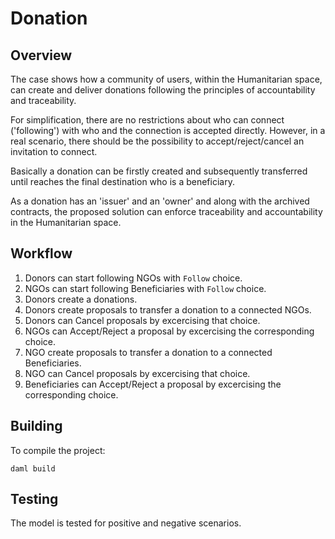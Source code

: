 # Donation

## Overview

The case shows how a community of users, within the Humanitarian space, can create and deliver donations following the principles of accountability and traceability.

For simplification, there are no restrictions about who can connect ('following') with who and the connection is accepted directly. However, in a real scenario, there should be the possibility to accept/reject/cancel an invitation to connect.

Basically a donation can be firstly created and subsequently transferred until reaches the final destination who is a beneficiary.

As a donation has an 'issuer' and an 'owner' and along with the archived contracts, the proposed solution can enforce traceability and accountability in the Humanitarian space.

## Workflow

1. Donors can start following NGOs with `Follow` choice.
2. NGOs can start following Beneficiaries with `Follow` choice.
3. Donors create a donations.
4. Donors create proposals to transfer a donation to a connected NGOs.
5. Donors can Cancel proposals by excercising that choice.
6. NGOs can Accept/Reject a proposal by excercising the corresponding choice.
7. NGO create proposals to transfer a donation to a connected Beneficiaries.
8. NGO can Cancel proposals by excercising that choice.
9. Beneficiaries can Accept/Reject a proposal by excercising the corresponding choice.

## Building

To compile the project:

```
daml build
```

## Testing

The model is tested for positive and negative scenarios.
